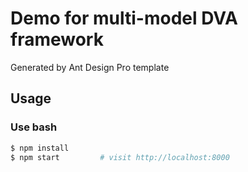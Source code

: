 # Demo for multi-model DVA framework
Generated by Ant Design Pro template

## Usage

### Use bash

```bash
$ npm install
$ npm start         # visit http://localhost:8000
```
